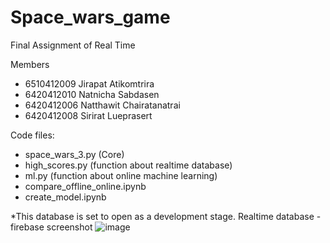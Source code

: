 # Space_wars_game
Final Assignment of Real Time

Members
- 6510412009 Jirapat Atikomtrira
- 6420412010 Natnicha Sabdasen
- 6420412006 Natthawit Chairatanatrai
- 6420412008 Sirirat Lueprasert

Code files:
- space_wars_3.py (Core)
- high_scores.py (function about realtime database)
- ml.py (function about online machine learning)
- compare_offline_online.ipynb
- create_model.ipynb

*This database is set to open as a development stage.
Realtime database - firebase screenshot
![image](https://github.com/SiriratL/Space_wars_game/assets/111365836/99c7e514-fd4e-4215-9bf5-cb323c4b026b)


